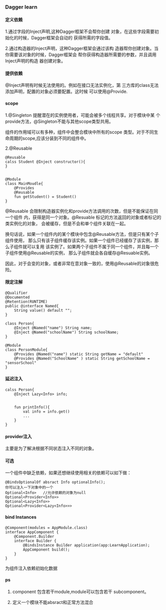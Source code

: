 ### Dagger learn 
#### 定义依赖
1.通过字段的Inject声明,这种Dagger框架不会帮你创建
对象，在这些字段需要初始化的时候，Dagger框架会自动的
获得所需的字段值。

2.通过构造器的Inject声明，这种Dagger框架会通过该构
造器帮你创建对象。当你需要该对象的时候，Dagger框架会
帮你获得构造器所需要的参数，并且调用Inject声明的构造
器创建对象。

#### 提供依赖
@Inject声明有时候无法使用的。例如在接口无法实例化，第
三方库的class无法添加声明，配置的对象必须要配置。这时候
可以使用@Provide.

#### scope
1.@Singleton
提醒潜在的实例使用者，可能会被多个线程共享。对于模块中某
个provide方法，@Singleton不能与其他scope类型共用。

组件的作用域可以有多种，组件中会整合模块中所有的scope
类型。对于不同生命周期的scope,应该分装到不同的组件中。

2.@Reusable
```text
@Reusable
calss Student @Inject constructor(){
}


@Module
class MainMoudle{
    @Provides
    @Reusable
    fun getStudent() = Student()
}

```
@Reusable 会限制构造器实例化和provide方法调用的次数，但是不能保证在同一个组件
内，获得是同一个对象。@Resuable 标记的方法返回的对象或者标记的类实例化的对象，
会被缓存，但是不会和单个组件关联在一起。

换句话说，如果一个组件内的某个模块中包含@Reusable方法，但是只有某个子组件使用，
那么只有该子组件缓存该实例。如果一个组件已经缓存了该实例，那么子组件就可以复用
该实例了。如果两个子组件不属于同一个组件，并且每一个子组件使用@Reusable的实例，
那么子组件就会各自缓存@Resuable实例。

因此，对于会变的对象，或者非常在意对象一致的，使用@Reusable的对象很危险。

#### 限定注解
```text
@Qualifier
@Documented
@Retention(RUNTIME)
public @interface Named{
    String value() default "";
}

class Person{
    @Inject @Named("name") String name;
    @Inject @Named("schoolName") String schoolName;
}

@Module
class PersonModule{
    @Provides @Named("name") static String getName = "default"
    @Provides @Named("SchoolName" ) static String getSchoolName = "sensorSchool"
}
```
#### 延迟注入
```text
calss Person{
    @Inject Lazy<Info> info;
    

    fun printInfo(){
        val info = info.get()
        ...
    }
}

```

#### provider注入
主要是为了解决根据不同状态注入不同的对象。
#### 可选
一个组件中缺乏依赖，如果还想继续使用相关的依赖可以如下做：

```text
@BindsOptionalOf absract Info optionalInfo();
你可以注入一下对象中的一个
Optional<Info>   //允许依赖的对象为null
Optional<Provider<Info>>
Optional<Lazy<Info>>
Optional<Provider<Lazy<Info>>>
```
#### bind Instances
```text
@Component(modules = AppModule.class)
interface AppComponent {
    @Component.Builder
    interface Builder {
        @BindsInstance Builder application(app:LearnApplication);
        AppComponent build();
    }
}
```

为组件注入依赖初始化数据
#### ps
1. component  包含若干module,module可以包含若干
subcomponent。

2. 定义一个模块不能absract和正常方法混合